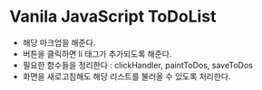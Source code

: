 # Vanila JavaScript ToDoList

- 해당 마크업을 해준다.  
- 버튼을 클릭하면 li 태그가 추가되도록 해준다. 
- 필요한 함수들을 정리한다 : clickHandler, paintToDos, saveToDos
- 화면을 새로고침해도 해당 리스트를 불러올 수 있도록 처리한다. 
